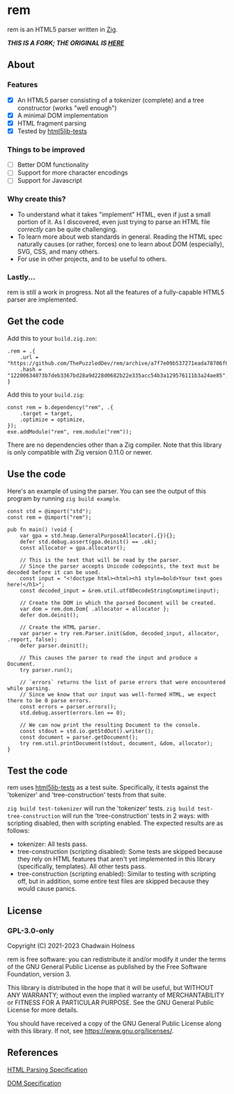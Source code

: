 # rem
rem is an HTML5 parser written in [Zig](https://ziglang.org).

***THIS IS A FORK; THE ORIGINAL IS [HERE](https://github.com/chadwain/rem)***

## About
### Features
- [x] An HTML5 parser consisting of a tokenizer (complete) and a tree constructor (works "well enough")
- [x] A minimal DOM implementation
- [x] HTML fragment parsing
- [x] Tested by [html5lib-tests](https://github.com/chadwain/html5lib-tests)

### Things to be improved
- [ ] Better DOM functionality
- [ ] Support for more character encodings
- [ ] Support for Javascript

### Why create this?
* To understand what it takes "implement" HTML, even if just a small portion of it. As I discovered, even just trying to parse an HTML file _correctly_ can be quite challenging.
* To learn more about web standards in general. Reading the HTML spec naturally causes (or rather, forces) one to learn about DOM (especially), SVG, CSS, and many others.
* For use in other projects, and to be useful to others.

### Lastly...
rem is still a work in progress. Not all the features of a fully-capable HTML5 parser are implemented.

## Get the code
Add this to your `build.zig.zon`:
```
.rem = .{
    .url = "https://github.com/ThePuzzledDev/rem/archive/a7f7e09b537271eada78706f0f45a50b611bf404.tar.gz",
    .hash = "12200634073b7deb3367bd28a9d228d0682b22e335acc54b3a129576111b3a24ae85",
}
```

Add this to your `build.zig`:
```
const rem = b.dependency("rem", .{
    .target = target,
    .optimize = optimize,
});
exe.addModule("rem", rem.module("rem"));
```

There are no dependencies other than a Zig compiler. Note that this library is only compatible with Zig version 0.11.0 or newer.

## Use the code
Here's an example of using the parser. You can see the output of this program by running `zig build example`.

```zig
const std = @import("std");
const rem = @import("rem");

pub fn main() !void {
    var gpa = std.heap.GeneralPurposeAllocator(.{}){};
    defer std.debug.assert(gpa.deinit() == .ok);
    const allocator = gpa.allocator();

    // This is the text that will be read by the parser.
    // Since the parser accepts Unicode codepoints, the text must be decoded before it can be used.
    const input = "<!doctype html><html><h1 style=bold>Your text goes here!</h1>";
    const decoded_input = &rem.util.utf8DecodeStringComptime(input);

    // Create the DOM in which the parsed Document will be created.
    var dom = rem.dom.Dom{ .allocator = allocator };
    defer dom.deinit();

    // Create the HTML parser.
    var parser = try rem.Parser.init(&dom, decoded_input, allocator, .report, false);
    defer parser.deinit();

    // This causes the parser to read the input and produce a Document.
    try parser.run();

    // `errors` returns the list of parse errors that were encountered while parsing.
    // Since we know that our input was well-formed HTML, we expect there to be 0 parse errors.
    const errors = parser.errors();
    std.debug.assert(errors.len == 0);

    // We can now print the resulting Document to the console.
    const stdout = std.io.getStdOut().writer();
    const document = parser.getDocument();
    try rem.util.printDocument(stdout, document, &dom, allocator);
}
```

## Test the code
rem uses [html5lib-tests](https://github.com/html5lib/html5lib-tests) as a test suite. Specifically, it tests against the 'tokenizer' and 'tree-construction' tests from that suite. 

`zig build test-tokenizer` will run the 'tokenizer' tests.
`zig build test-tree-construction` will run the 'tree-construction' tests in 2 ways: with scripting disabled, then with scripting enabled.
The expected results are as follows:
- tokenizer: All tests pass.
- tree-construction (scripting disabled): Some tests are skipped because they rely on HTML features that aren't yet implemented in this library (specifically, templates). All other tests pass.
- tree-construction (scripting enabled): Similar to testing with scripting off, but in addition, some entire test files are skipped because they would cause panics.

## License
### GPL-3.0-only
Copyright (C) 2021-2023 Chadwain Holness

rem is free software: you can redistribute it and/or modify it under the terms of the GNU General Public License as published by the Free Software Foundation, version 3.

This library is distributed in the hope that it will be useful, but WITHOUT ANY WARRANTY; without even the implied warranty of MERCHANTABILITY or FITNESS FOR A PARTICULAR PURPOSE.  See the GNU General Public License for more details.

You should have received a copy of the GNU General Public License along with this library.  If not, see <https://www.gnu.org/licenses/>.

## References
[HTML Parsing Specification](https://html.spec.whatwg.org/multipage/parsing.html)

[DOM Specification](https://dom.spec.whatwg.org/)
